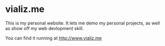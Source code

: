 vializ.me
==============

This is my personal website. It lets me demo my personal projects,
as well as show off my web devlopment skill.

You can find it running at http://www.vializ.me
